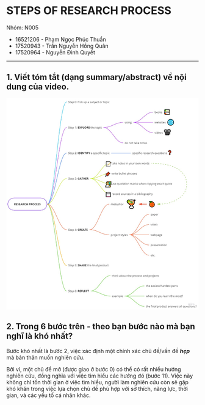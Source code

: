 # STEPS OF RESEARCH PROCESS

Nhóm: N005
- 16521206 - Phạm Ngọc Phúc Thuần
- 17520943 - Trần Nguyễn Hồng Quân
- 17520964 - Nguyễn Đình Quyết

---
## 1. Viết tóm tắt (dạng summary/abstract) về nội dung của video.

![Steps of research process](STEPS-OF-RESEARCH-PROCESS.jpg)

## 2. Trong 6 bước trên - theo bạn bước nào mà bạn nghĩ là khó nhất?

Bước khó nhất là bước 2, việc xác định một chính xác chủ đề/vấn đề ***hẹp*** mà bản thân muốn nghiên cứu.

Bởi vì, một chủ đề mở (được giao ở bước 0) có thể có rất nhiều hướng nghiên cứu, đồng nghĩa với việc tìm hiểu các hướng đó (bước 11). Việc này không chỉ tốn thời gian ở việc tìm hiểu, người làm nghiên cứu còn sẽ gặp khó khăn trong việc lựa chọn chủ đề phù hợp với sở thích, năng lực, thời gian, và các yếu tố cá nhân khác.  